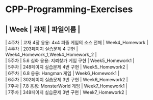 # CPP-Programming-Exercises
| Week | 과제 | 파일이름 |  
---------------------------
| 4주차 | 교재 4장 응용: 4x4 퍼즐 게임의 소스 전체 | Week4_Homework |  
| 4주차 | 203페이지 실습문제 4 구현 | Week4_Homework_1,Week4_Homework_2 |  
| 5주차 | 5.6 심화 응용: 지뢰찾가 게임 구현 | Week5_Homework1 |  
| 5주차 | 248페이지 실습문제 4번 구현 | Week5_Homework2 |  
| 6주차 | 6.8 응용: Hangman 게임 | Week6_Homework1 |  
| 6주차 | 302페이지 실습문제 3번 구현 | Week6_Homework2 |  
| 7주차 | 7.8 응용: MonsterWorld 게임 | Week7_Homework1 |  
| 7주차 | 348페이지 실습문제 3번 구현 | Week7_Homework2 |  
